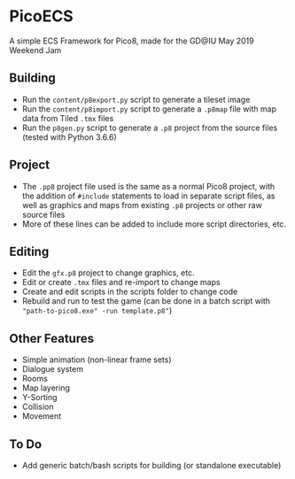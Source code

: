 # PicoECS
A simple ECS Framework for Pico8, made for the GD@IU May 2019 Weekend Jam

## Building
- Run the `content/p8export.py` script to generate a tileset image
- Run the `content/p8import.py` script to generate a `.p8map` file with map data from Tiled `.tmx` files
- Run the `p8gen.py` script to generate a `.p8` project from the source files (tested with Python 3.6.6)

## Project
- The `.pp8` project file used is the same as a normal Pico8 project, with the addition of `#include` statements to load in separate script files, as well as graphics and maps from existing `.p8` projects or other raw source files
- More of these lines can be added to include more script directories, etc.

## Editing
- Edit the `gfx.p8` project to change graphics, etc.
- Edit or create `.tmx` files and re-import to change maps
- Create and edit scripts in the scripts folder to change code
- Rebuild and run to test the game (can be done in a batch script with `"path-to-pico8.exe" -run template.p8"`)

## Other Features
- Simple animation (non-linear frame sets)
- Dialogue system
- Rooms
- Map layering
- Y-Sorting
- Collision
- Movement

## To Do
- Add generic batch/bash scripts for building (or standalone executable)
